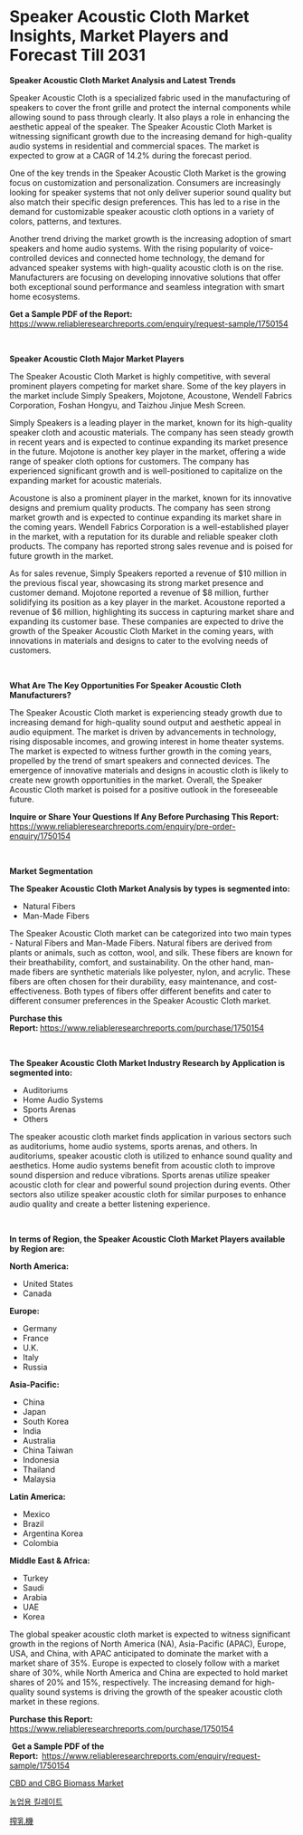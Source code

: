 <p><h1>Speaker Acoustic Cloth Market Insights, Market Players and Forecast Till 2031</h1></p><p><strong>Speaker Acoustic Cloth Market Analysis and Latest Trends</strong></p>
<p><p>Speaker Acoustic Cloth is a specialized fabric used in the manufacturing of speakers to cover the front grille and protect the internal components while allowing sound to pass through clearly. It also plays a role in enhancing the aesthetic appeal of the speaker. The Speaker Acoustic Cloth Market is witnessing significant growth due to the increasing demand for high-quality audio systems in residential and commercial spaces. The market is expected to grow at a CAGR of 14.2% during the forecast period.</p><p>One of the key trends in the Speaker Acoustic Cloth Market is the growing focus on customization and personalization. Consumers are increasingly looking for speaker systems that not only deliver superior sound quality but also match their specific design preferences. This has led to a rise in the demand for customizable speaker acoustic cloth options in a variety of colors, patterns, and textures.</p><p>Another trend driving the market growth is the increasing adoption of smart speakers and home audio systems. With the rising popularity of voice-controlled devices and connected home technology, the demand for advanced speaker systems with high-quality acoustic cloth is on the rise. Manufacturers are focusing on developing innovative solutions that offer both exceptional sound performance and seamless integration with smart home ecosystems.</p></p>
<p><strong>Get a Sample PDF of the Report:&nbsp;</strong> <a href="https://www.reliableresearchreports.com/enquiry/request-sample/1750154">https://www.reliableresearchreports.com/enquiry/request-sample/1750154</a></p>
<p>&nbsp;</p>
<p><strong>Speaker Acoustic Cloth Major Market Players</strong></p>
<p><p>The Speaker Acoustic Cloth Market is highly competitive, with several prominent players competing for market share. Some of the key players in the market include Simply Speakers, Mojotone, Acoustone, Wendell Fabrics Corporation, Foshan Hongyu, and Taizhou Jinjue Mesh Screen. </p><p>Simply Speakers is a leading player in the market, known for its high-quality speaker cloth and acoustic materials. The company has seen steady growth in recent years and is expected to continue expanding its market presence in the future. Mojotone is another key player in the market, offering a wide range of speaker cloth options for customers. The company has experienced significant growth and is well-positioned to capitalize on the expanding market for acoustic materials.</p><p>Acoustone is also a prominent player in the market, known for its innovative designs and premium quality products. The company has seen strong market growth and is expected to continue expanding its market share in the coming years. Wendell Fabrics Corporation is a well-established player in the market, with a reputation for its durable and reliable speaker cloth products. The company has reported strong sales revenue and is poised for future growth in the market.</p><p>As for sales revenue, Simply Speakers reported a revenue of $10 million in the previous fiscal year, showcasing its strong market presence and customer demand. Mojotone reported a revenue of $8 million, further solidifying its position as a key player in the market. Acoustone reported a revenue of $6 million, highlighting its success in capturing market share and expanding its customer base. These companies are expected to drive the growth of the Speaker Acoustic Cloth Market in the coming years, with innovations in materials and designs to cater to the evolving needs of customers.</p></p>
<p>&nbsp;</p>
<p><strong>What Are The Key Opportunities For Speaker Acoustic Cloth Manufacturers?</strong></p>
<p><p>The Speaker Acoustic Cloth market is experiencing steady growth due to increasing demand for high-quality sound output and aesthetic appeal in audio equipment. The market is driven by advancements in technology, rising disposable incomes, and growing interest in home theater systems. The market is expected to witness further growth in the coming years, propelled by the trend of smart speakers and connected devices. The emergence of innovative materials and designs in acoustic cloth is likely to create new growth opportunities in the market. Overall, the Speaker Acoustic Cloth market is poised for a positive outlook in the foreseeable future.</p></p>
<p><strong>Inquire or Share Your Questions If Any Before Purchasing This Report:</strong> <a href="https://www.reliableresearchreports.com/enquiry/pre-order-enquiry/1750154">https://www.reliableresearchreports.com/enquiry/pre-order-enquiry/1750154</a></p>
<p>&nbsp;</p>
<p><strong>Market Segmentation</strong></p>
<p><strong>The Speaker Acoustic Cloth Market Analysis by types is segmented into:</strong></p>
<p><ul><li>Natural Fibers</li><li>Man-Made Fibers</li></ul></p>
<p><p>The Speaker Acoustic Cloth market can be categorized into two main types - Natural Fibers and Man-Made Fibers. Natural fibers are derived from plants or animals, such as cotton, wool, and silk. These fibers are known for their breathability, comfort, and sustainability. On the other hand, man-made fibers are synthetic materials like polyester, nylon, and acrylic. These fibers are often chosen for their durability, easy maintenance, and cost-effectiveness. Both types of fibers offer different benefits and cater to different consumer preferences in the Speaker Acoustic Cloth market.</p></p>
<p><strong>Purchase this Report:&nbsp;</strong><a href="https://www.reliableresearchreports.com/purchase/1750154">https://www.reliableresearchreports.com/purchase/1750154</a></p>
<p>&nbsp;</p>
<p><strong>The Speaker Acoustic Cloth Market Industry Research by Application is segmented into:</strong></p>
<p><ul><li>Auditoriums</li><li>Home Audio Systems</li><li>Sports Arenas</li><li>Others</li></ul></p>
<p><p>The speaker acoustic cloth market finds application in various sectors such as auditoriums, home audio systems, sports arenas, and others. In auditoriums, speaker acoustic cloth is utilized to enhance sound quality and aesthetics. Home audio systems benefit from acoustic cloth to improve sound dispersion and reduce vibrations. Sports arenas utilize speaker acoustic cloth for clear and powerful sound projection during events. Other sectors also utilize speaker acoustic cloth for similar purposes to enhance audio quality and create a better listening experience.</p></p>
<p>&nbsp;</p>
<p><strong>In terms of Region, the Speaker Acoustic Cloth Market Players available by Region are:</strong></p>
<p>
    <p> <strong> North America: </strong>
        <ul>
            <li>United States</li>
            <li>Canada</li>
        </ul>
        </p> 
    <p> <strong> Europe: </strong>
        <ul>
            <li>Germany</li>
            <li>France</li>
            <li>U.K.</li>
            <li>Italy</li>
            <li>Russia</li>
        </ul>
        </p> 
    <p> <strong> Asia-Pacific: </strong>
        <ul>
            <li>China</li>
            <li>Japan</li>
            <li>South Korea</li>
            <li>India</li>
            <li>Australia</li>
            <li>China Taiwan</li>
            <li>Indonesia</li>
            <li>Thailand</li>
            <li>Malaysia</li>
        </ul>
        </p> 
    <p> <strong> Latin America: </strong>
        <ul>
            <li>Mexico</li>
            <li>Brazil</li>
            <li>Argentina Korea</li>
            <li>Colombia</li>
        </ul>
        </p> 
    <p> <strong> Middle East & Africa: </strong>
        <ul>
            <li>Turkey</li>
            <li>Saudi</li>
            <li>Arabia</li>
            <li>UAE</li>
            <li>Korea</li>
        </ul>
    </p>
    </p>
<p><p>The global speaker acoustic cloth market is expected to witness significant growth in the regions of North America (NA), Asia-Pacific (APAC), Europe, USA, and China, with APAC anticipated to dominate the market with a market share of 35%. Europe is expected to closely follow with a market share of 30%, while North America and China are expected to hold market shares of 20% and 15%, respectively. The increasing demand for high-quality sound systems is driving the growth of the speaker acoustic cloth market in these regions.</p></p>
<p><strong>Purchase this Report: </strong><a href="https://www.reliableresearchreports.com/purchase/1750154">https://www.reliableresearchreports.com/purchase/1750154</a></p>
<p>&nbsp;<strong>Get a Sample PDF of the Report:&nbsp;&nbsp;</strong><a href="https://www.reliableresearchreports.com/enquiry/request-sample/1750154">https://www.reliableresearchreports.com/enquiry/request-sample/1750154</a></p>
<p><strong></strong></p>
<p><p><a href="https://view.publitas.com/reportprime-1/cbd-and-cbg-biomass-market-challenges-opportunities-and-growth-drivers-and-major-market-players-forecasted-for-period-from-2024-2031/">CBD and CBG Biomass Market</a></p><p><a href="https://medium.com/@jerrodhilll68/%EB%86%8D%EC%97%85-%EC%BC%88%EB%A0%88%EC%9D%B4%ED%8A%B8-%EC%8B%9C%EC%9E%A5-%EB%8F%99%ED%96%A5-%EC%8B%9C%EC%9E%A5-%EB%8F%99%ED%96%A5-%EC%84%B1%EC%9E%A5-2024%EB%85%84%EB%B6%80%ED%84%B0-2031%EB%85%84%EA%B9%8C%EC%A7%80-%EC%98%88%EC%B8%A1-454e4bf88ba2">농업용 킬레이트</a></p><p><a href="https://github.com/lababdou/Market-Research-Report-List-2/blob/main/3236345191997.md">搾乳機</a></p></p>